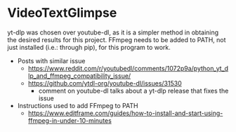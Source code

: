 # VideoTextGlimpse


yt-dlp was chosen over youtube-dl, as it is a simpler method in obtaining the desired results for this project.
FFmpeg needs to be added to PATH, not just installed (i.e.: through pip), for this program to work.
- Posts with similar issue
  - https://www.reddit.com/r/youtubedl/comments/1072p9a/python_yt_dlp_and_ffmpeg_compatibility_issue/
  - https://github.com/ytdl-org/youtube-dl/issues/31530
    - comment on youtube-dl talks about a yt-dlp release that fixes the issue
- Instructions used to add FFmpeg to PATH
  - https://www.editframe.com/guides/how-to-install-and-start-using-ffmpeg-in-under-10-minutes